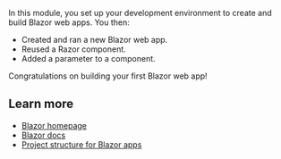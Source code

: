 In this module, you set up your development environment to create and build Blazor web apps. You then:

- Created and ran a new Blazor web app.
- Reused a Razor component.
- Added a parameter to a component.

Congratulations on building your first Blazor web app!

## Learn more

- [Blazor homepage](https://blazor.net)
- [Blazor docs](/aspnet/core/blazor)
- [Project structure for Blazor apps](/aspnet/core/blazor/project-structure)
